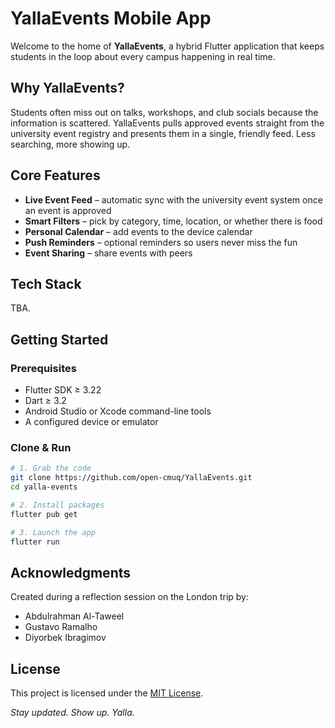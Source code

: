 # YallaEvents Mobile App

Welcome to the home of **YallaEvents**, a hybrid Flutter application that keeps students in the loop about every campus happening in real time.

## Why YallaEvents?
Students often miss out on talks, workshops, and club socials because the information is scattered. YallaEvents pulls approved events straight from the university event registry and presents them in a single, friendly feed. Less searching, more showing up.

## Core Features
- **Live Event Feed** – automatic sync with the university event system once an event is approved
- **Smart Filters** – pick by category, time, location, or whether there is food
- **Personal Calendar** – add events to the device calendar
- **Push Reminders** – optional reminders so users never miss the fun
- **Event Sharing** – share events with peers

## Tech Stack
TBA.

## Getting Started

### Prerequisites
- Flutter SDK ≥ 3.22
- Dart ≥ 3.2
- Android Studio or Xcode command-line tools
- A configured device or emulator

### Clone & Run
```bash
# 1. Grab the code
git clone https://github.com/open-cmuq/YallaEvents.git
cd yalla-events

# 2. Install packages
flutter pub get

# 3. Launch the app
flutter run
```

## Acknowledgments
Created during a reflection session on the London trip by:
- Abdulrahman Al-Taweel
- Gustavo Ramalho
- Diyorbek Ibragimov

## License
This project is licensed under the [MIT License](LICENSE).

_Stay updated. Show up. Yalla._
